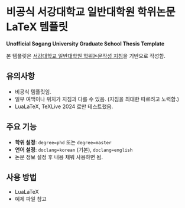# 비공식 서강대학교 일반대학원 학위논문 LaTeX 템플릿  
**Unofficial Sogang University Graduate School Thesis Template**  

본 템플릿은 [서강대학교 일반대학원 학위논문작성 지침](https://gradsch.sogang.ac.kr/gradsch/file/대학원학위논문작성지침.pdf)을 기반으로 작성함.  

## 유의사항  
- 비공식 템플릿임.
- 일부 여백이나 위치가 지침과 다를 수 있음. (지침을 최대한 따르려고 노력함.)
- LuaLaTeX, TeXLive 2024 로만 테스트했음.

## 주요 기능  
- **학위 설정**: `degree=phd` 또는 `degree=master`  
- **언어 설정**: `doclang=korean` (기본), `doclang=english`  
- 논문 정보 설정 후 내용 채워 사용하면 됨.  

## 사용 방법  
- LuaLaTeX  
- 예제 파일 참고  
